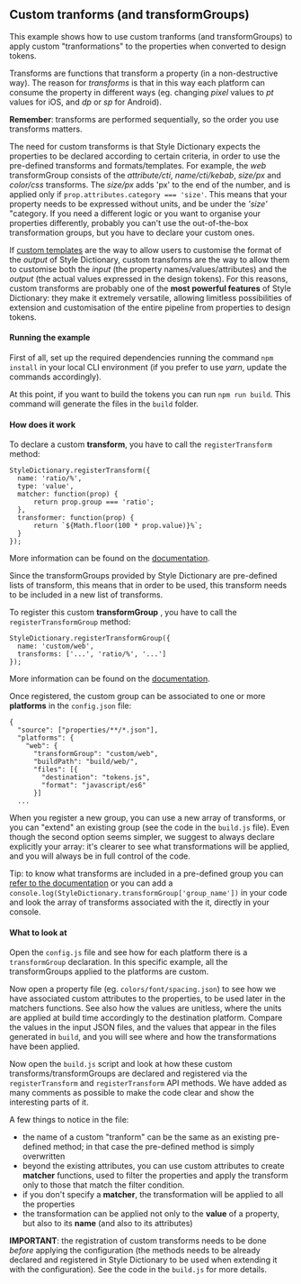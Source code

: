 ## Custom tranforms (and transformGroups)

This example shows how to use custom tranforms (and transformGroups) to apply custom "tranformations" to the properties when converted to design tokens.

Transforms are functions that transform a property (in a non-destructive way). The reason for *transforms* is that in this way each platform can consume the property in different ways (eg. changing *pixel* values to *pt* values for iOS, and *dp* or *sp* for Android).

**Remember**: transforms are performed sequentially, so the order you use transforms matters.

The need for custom transforms is that Style Dictionary expects the properties to be declared according to certain criteria, in order to use the pre-defined transforms and formats/templates. For example, the *web* transformGroup consists of the *attribute/cti*, *name/cti/kebab*, *size/px* and *color/css* transforms.
The *size/px* adds 'px' to the end of the number, and is applied only if `prop.attributes.category === 'size'`. This means that your property needs to be expressed without units, and be under the *'size'* "category. If you need a different logic or you want to organise your properties differently, probably you can't use the out-of-the-box transformation groups, but you have to declare your custom ones.

If [custom templates](../custom-templates/) are the way to allow users to customise the format of the *output* of Style Dictionary, custom transforms are the way to allow them to customise both the *input* (the property names/values/attributes) and the *output* (the actual values expressed in the design tokens). For this reasons, custom transforms are probably one of the **most powerful features** of Style Dictionary: they make it extremely versatile, allowing limitless possibilities of extension and customisation of the entire pipeline from properties to design tokens.

#### Running the example

First of all, set up the required dependencies running the command `npm install` in your local CLI environment (if you prefer to use *yarn*, update the commands accordingly).

At this point, if you want to build the tokens you can run `npm run build`. This command will generate the files in the `build` folder.

#### How does it work

To declare a custom **transform**, you have to call the `registerTransform` method:

```
StyleDictionary.registerTransform({
  name: 'ratio/%',
  type: 'value',
  matcher: function(prop) {
      return prop.group === 'ratio';
  },
  transformer: function(prop) {
      return `${Math.floor(100 * prop.value)}%`;
  }
});
```

More information can be found on the [documentation](https://amzn.github.io/style-dictionary/#/api?id=registertransform).

Since the transformGroups provided by Style Dictionary are pre-defined lists of transform, this means that in order to be used, this transform needs to be included in a new list of transforms.

To register this custom **transformGroup** , you have to call the `registerTransformGroup` method:

```
StyleDictionary.registerTransformGroup({
  name: 'custom/web',
  transforms: ['...', 'ratio/%', '...']
});
```

More information can be found on the [documentation](https://amzn.github.io/style-dictionary/#/api?id=registertransformgroup).

Once registered, the custom group can be associated to one or more **platforms** in the `config.json` file:

```
{
  "source": ["properties/**/*.json"],
  "platforms": {
    "web": {
      "transformGroup": "custom/web",
      "buildPath": "build/web/",
      "files": [{
        "destination": "tokens.js",
        "format": "javascript/es6"
      }]
  ...

```

When you register a new group, you can use a new array of transforms, or you can "extend" an existing group (see the code in the `build.js` file). Even though the second option seems simpler, we suggest to always declare explicitly your array: it's clearer to see what transformations will be applied, and you will always be in full control of the code.

Tip: to know what transforms are included in a pre-defined group you can [refer to the documentation](https://amzn.github.io/style-dictionary/#/transform_groups) or you can add a `console.log(StyleDictionary.transformGroup['group_name'])`
in your code and look the array of transforms associated with the it, directly in your console.

#### What to look at

Open the `config.js` file and see how for each platform there is a `transformGroup` declaration. In this specific example, all the transformGroups applied to the platforms are custom.

Now open a property file (eg. `colors/font/spacing.json`) to see how we have associated custom attributes to the properties, to be used later in the matchers functions. See also how the values are unitless, where the units are applied at build time accordingly to the destination platform. Compare the values in the input JSON files, and the values that appear in the files generated in `build`, and you will see where and how the transformations have been applied.

Now open the `build.js` script and look at how these custom transforms/transformGroups are declared and registered via the `registerTransform` and `registerTransform` API methods. We have added as many comments as possible to make the code clear and show the interesting parts of it.

A few things to notice in the file:

- the name of a custom "tranform" can be the same as an existing pre-defined method; in that case the pre-defined method is simply overwritten
- beyond the existing attributes, you can use custom attributes to create  **matcher** functions, used to filter the properties and apply the transform only to those that match the filter condition.
- if you don't specify a **matcher**, the transformation will be applied to all the properties
- the transformation can be applied not only to the **value** of a property, but also to its **name** (and also to its attributes)


**IMPORTANT**: the registration of custom transforms needs to be done _before_ applying the configuration (the methods needs to be already declared and registered in Style Dictionary to be used when extending it with the configuration). See the code in the `build.js` for more details.
